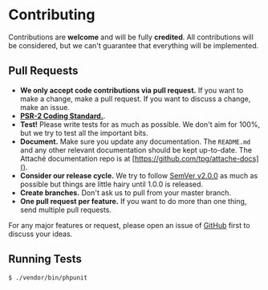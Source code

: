 # Contributing

Contributions are **welcome** and will be fully **credited**. All contributions will be considered, but we can't guarantee that everything will be implemented.

## Pull Requests

- **We only accept code contributions via pull request.** If you want to make a change, make a pull request. If you want to discuss a change, make an issue. 
- **[PSR-2 Coding Standard.](https://github.com/php-fig/fig-standards/blob/master/accepted/PSR-2-coding-style-guide.md)**.
- **Test!** Please write tests for as much as possible. We don't aim for 100%, but we try to test all the important bits.
- **Document.** Make sure you update any documentation. The `README.md` and any other relevant documentation should be kept up-to-date. The Attaché documentation repo is at [https://github.com/tpg/attache-docs]().
- **Consider our release cycle.** We try to follow [SemVer v2.0.0](http://semver.org/) as much as possible but things are little hairy until 1.0.0 is released.
- **Create branches.** Don't ask us to pull from your master branch.
- **One pull request per feature.** If you want to do more than one thing, send multiple pull requests.

For any major features or request, please open an issue of [GitHub](https://github.com/tpg/attache/issues) first to discuss your ideas.

## Running Tests

```bash
$ ./vendor/bin/phpunit
```
